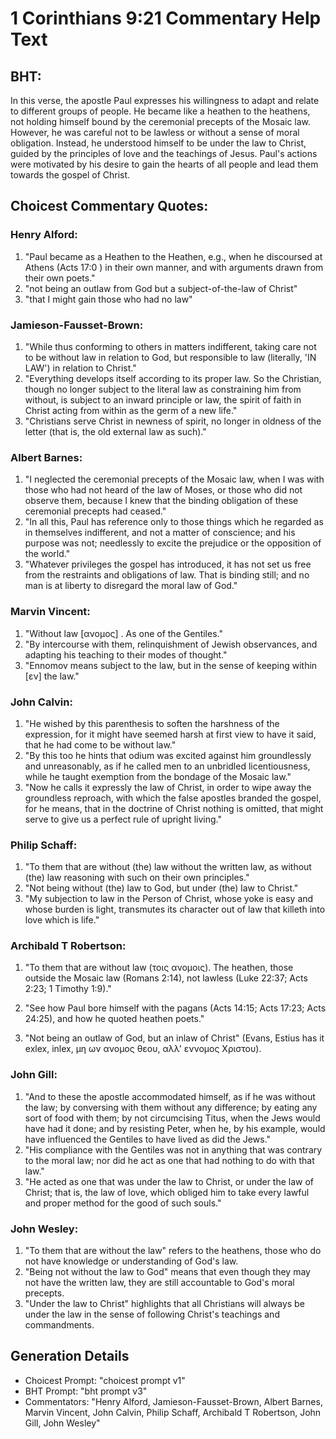 # 1 Corinthians 9:21 Commentary Help Text

## BHT:
In this verse, the apostle Paul expresses his willingness to adapt and relate to different groups of people. He became like a heathen to the heathens, not holding himself bound by the ceremonial precepts of the Mosaic law. However, he was careful not to be lawless or without a sense of moral obligation. Instead, he understood himself to be under the law to Christ, guided by the principles of love and the teachings of Jesus. Paul's actions were motivated by his desire to gain the hearts of all people and lead them towards the gospel of Christ.

## Choicest Commentary Quotes:
### Henry Alford:
1. "Paul became as a Heathen to the Heathen, e.g., when he discoursed at Athens (Acts 17:0 ) in their own manner, and with arguments drawn from their own poets."
2. "not being an outlaw from God but a subject-of-the-law of Christ"
3. "that I might gain those who had no law"

### Jamieson-Fausset-Brown:
1. "While thus conforming to others in matters indifferent, taking care not to be without law in relation to God, but responsible to law (literally, 'IN LAW') in relation to Christ."
2. "Everything develops itself according to its proper law. So the Christian, though no longer subject to the literal law as constraining him from without, is subject to an inward principle or law, the spirit of faith in Christ acting from within as the germ of a new life."
3. "Christians serve Christ in newness of spirit, no longer in oldness of the letter (that is, the old external law as such)."

### Albert Barnes:
1. "I neglected the ceremonial precepts of the Mosaic law, when I was with those who had not heard of the law of Moses, or those who did not observe them, because I knew that the binding obligation of these ceremonial precepts had ceased."
2. "In all this, Paul has reference only to those things which he regarded as in themselves indifferent, and not a matter of conscience; and his purpose was not; needlessly to excite the prejudice or the opposition of the world."
3. "Whatever privileges the gospel has introduced, it has not set us free from the restraints and obligations of law. That is binding still; and no man is at liberty to disregard the moral law of God."

### Marvin Vincent:
1. "Without law [ανομος] . As one of the Gentiles." 
2. "By intercourse with them, relinquishment of Jewish observances, and adapting his teaching to their modes of thought."
3. "Ennomov means subject to the law, but in the sense of keeping within [εν] the law."

### John Calvin:
1. "He wished by this parenthesis to soften the harshness of the expression, for it might have seemed harsh at first view to have it said, that he had come to be without law."
2. "By this too he hints that odium was excited against him groundlessly and unreasonably, as if he called men to an unbridled licentiousness, while he taught exemption from the bondage of the Mosaic law."
3. "Now he calls it expressly the law of Christ, in order to wipe away the groundless reproach, with which the false apostles branded the gospel, for he means, that in the doctrine of Christ nothing is omitted, that might serve to give us a perfect rule of upright living."

### Philip Schaff:
1. "To them that are without (the) law without the written law, as without (the) law reasoning with such on their own principles." 
2. "Not being without (the) law to God, but under (the) law to Christ." 
3. "My subjection to law in the Person of Christ, whose yoke is easy and whose burden is light, transmutes its character out of law that killeth into love which is life."

### Archibald T Robertson:
1. "To them that are without law (τοις ανομοις). The heathen, those outside the Mosaic law (Romans 2:14), not lawless (Luke 22:37; Acts 2:23; 1 Timothy 1:9)."

2. "See how Paul bore himself with the pagans (Acts 14:15; Acts 17:23; Acts 24:25), and how he quoted heathen poets."

3. "Not being an outlaw of God, but an inlaw of Christ" (Evans, Estius has it exlex, inlex, μη ων ανομος θεου, αλλ' εννομος Χριστου).

### John Gill:
1. "And to these the apostle accommodated himself, as if he was without the law; by conversing with them without any difference; by eating any sort of food with them; by not circumcising Titus, when the Jews would have had it done; and by resisting Peter, when he, by his example, would have influenced the Gentiles to have lived as did the Jews."
2. "His compliance with the Gentiles was not in anything that was contrary to the moral law; nor did he act as one that had nothing to do with that law."
3. "He acted as one that was under the law to Christ, or under the law of Christ; that is, the law of love, which obliged him to take every lawful and proper method for the good of such souls."

### John Wesley:
1. "To them that are without the law" refers to the heathens, those who do not have knowledge or understanding of God's law.
2. "Being not without the law to God" means that even though they may not have the written law, they are still accountable to God's moral precepts.
3. "Under the law to Christ" highlights that all Christians will always be under the law in the sense of following Christ's teachings and commandments.


## Generation Details
- Choicest Prompt: "choicest prompt v1"
- BHT Prompt: "bht prompt v3"
- Commentators: "Henry Alford, Jamieson-Fausset-Brown, Albert Barnes, Marvin Vincent, John Calvin, Philip Schaff, Archibald T Robertson, John Gill, John Wesley"
